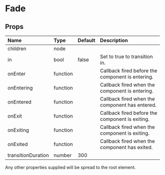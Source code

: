 Fade
====



Props
-----

| Name | Type | Default | Description |
|:-----|:-----|:--------|:------------|
| children | node |  |  |
| in | bool | false | Set to true to transition in. |
| onEnter | function |  | Callback fired before the component is entering. |
| onEntering | function |  | Callback fired when the component is entering. |
| onEntered | function |  | Callback fired when the component has entered. |
| onExit | function |  | Callback fired before the component is exiting. |
| onExiting | function |  | Callback fired when the component is exiting. |
| onExited | function |  | Callback fired when the component has exited. |
| transitionDuration | number | 300 |  |

Any other properties supplied will be spread to the root element.
